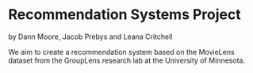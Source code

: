 # Recommendation Systems Project 

by Dann Moore, Jacob Prebys and Leana Critchell 

We aim to create a recommendation system based on the MovieLens dataset from the GroupLens research lab at the University of Minnesota.